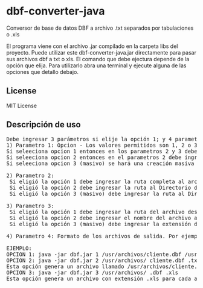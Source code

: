 # dbf-converter-java
Conversor de base de datos DBF a archivo .txt separados por tabulaciones o .xls

El programa viene con el archivo .jar compilado en la carpeta libs del proyecto. Puede utilizar este dbf-converter-java.jar directamente para pasar sus archivos dbf a txt o xls. El comando que debe ejectura depende de la opción que elija. 
Para utilizarlo abra una terminal y ejecute alguna de las opciones que detallo debajo.

## License

MIT License

## Descripción de uso

<pre>
Debe ingresar 3 parámetros si elije la opción 1; y 4 parametros si elije la opción 2 o 3
1) Parametro 1: Opcion - Los valores permitidos son 1, 2 o 3(masivo)
Si seleeciona opcion 1 entonces en los parametros 2 y 3 debe ingresar la ruta completa de sus archivos origen y destino incluyendo la extensión
Si seleeciona opcion 2 entonces en el parametros 2 debe ingresar la ruta a la Carpeta que contiene el archivo DBFConverter. 
Si seleeciona opcion 3 (masivo) se hará una creación masiva de archivos en base a todos los archivos de la extension de valor en el parámetro 3 del Directorio indicado en parametro 2");

2) Parametro 2:
 Si eligió la opción 1 debe ingresar la ruta completa al archivo de ORIGEN
 Si eligió la opción 2 debe ingresar la ruta al Directorio donde se encuentra el archivo a transformar ( Con barra final, / o \\ si esta en windows) 
 Si eligió la opción 3 (masivo) debe ingresar la ruta al Directorio donde se encuentra el archivo a transformar ( Con barra final, / o \\ si esta en windows) 

3) Parametro 3:
 Si eligió la opción 1 debe ingresar la ruta del archivo destino
 Si eligió la opción 2 debe ingresar el nombre del archivo a leer incluyendo la extension, ejemplo: cliente.dbf
 Si eligió la opción 3 (masivo) debe ingresar la extensión del archivo a leer, por ejemplo, .dbf

4) Parametro 4: Formato de los archivos de salida. Por ejemplo .txt, .xls, etc. Complete UNICAMENTE este parámetro si selecciona las opciones 2 o 3 en el parámetro 1

EJEMPLO:
OPCION 1: java -jar dbf.jar 1 /usr/archivos/cliente.dbf /usr/archivos/cliente.txt
OPCION 2: java -jar dbf.jar 2 /usr/archivos/ cliente.dbf .txt
Esta opción genera un archivo llamado /usr/archivos/cliente.txt
OPCION 3: java -jar dbf.jar 3 /usr/archivos/ .dbf .xls
Esta opción genera un archivo con extensión .xls para cada archivo dbf que encuentre en la carpeta dada
</pre>
